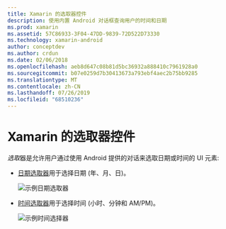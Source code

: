 ```yaml
---
title: Xamarin 的选取器控件
description: 使用内置 Android 对话框查询用户的时间和日期
ms.prod: xamarin
ms.assetid: 57C86933-3F04-47DD-9839-72D522D73330
ms.technology: xamarin-android
author: conceptdev
ms.author: crdun
ms.date: 02/06/2018
ms.openlocfilehash: aeb8d647c08b81d5bc36932a888410c7961928a0
ms.sourcegitcommit: b07e0259d7b30413673a793ebf4aec2b75bb9285
ms.translationtype: MT
ms.contentlocale: zh-CN
ms.lasthandoff: 07/26/2019
ms.locfileid: "68510236"
---
```

# <a name="picker-controls-for-xamarinandroid"></a>Xamarin 的选取器控件

*选取*器是允许用户通过使用 Android 提供的对话来选取日期或时间的 UI 元素:

- [日期选取器](~/android/user-interface/controls/pickers/date-picker.md)用于选择日期 (年、月、日)。

    ![示例日期选取器](images/date-picker.png)

- [时间选取器](~/android/user-interface/controls/pickers/time-picker.md)用于选择时间 (小时、分钟和 AM/PM)。

    ![示例时间选择器](images/time-picker.png)
